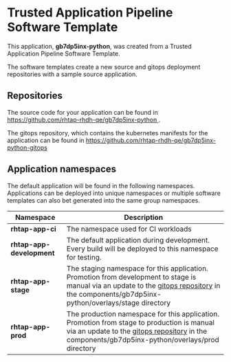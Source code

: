 # Trusted Application Pipeline Software Template

This application, **gb7dp5inx-python**, was created from a Trusted Application Pipeline Software Template.

The software templates create a new source and gitops deployment repositories with a sample source application. 

## Repositories

The source code for your application can be found in [https://github.com/rhtap-rhdh-qe/gb7dp5inx-python ](https://github.com/rhtap-rhdh-qe/gb7dp5inx-python ).
 
The gitops repository, which contains the kubernetes manifests for the application can be found in 
[https://github.com/rhtap-rhdh-qe/gb7dp5inx-python-gitops ](https://github.com/rhtap-rhdh-qe/gb7dp5inx-python-gitops ) 

## Application namespaces 

The default application will be found in the following namespaces. Applications can be deployed into unique namespaces or multiple software templates can also bet generated into the same group namespaces.  

|  Namespace   |  Description   |  
| -------- | -------- |
| **rhtap-app-ci** | The namespace used for CI workloads |
| **rhtap-app-development** | The default application during development. Every build will be deployed to this namespace for testing. |
| **rhtap-app-stage** | The staging namespace for this application. Promotion from development to stage is manual via an update to the [gitops repository](https://github.com/rhtap-rhdh-qe/gb7dp5inx-python-gitops ) in the components/gb7dp5inx-python/overlays/stage directory |
| **rhtap-app-prod** | The production namespace for this application. Promotion from stage to production is manual via an update to the [gitops repository](https://github.com/rhtap-rhdh-qe/gb7dp5inx-python-gitops ) in the components/gb7dp5inx-python/overlays/prod directory |